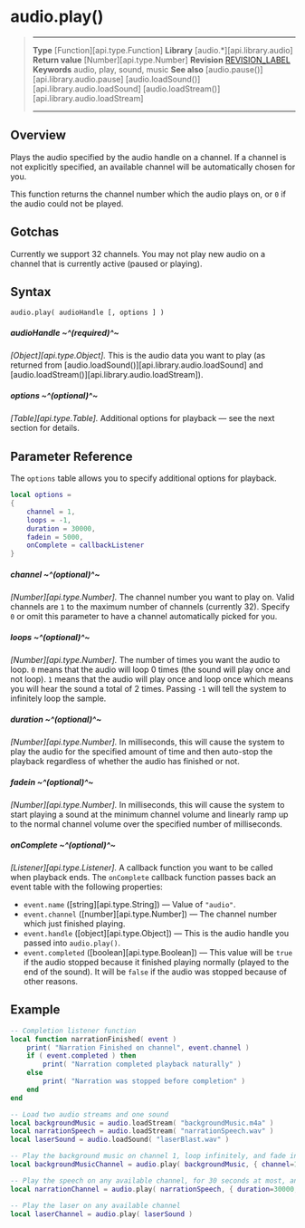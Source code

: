 
# audio.play()

> --------------------- ------------------------------------------------------------------------------------------
> __Type__              [Function][api.type.Function]
> __Library__           [audio.*][api.library.audio]
> __Return value__      [Number][api.type.Number]
> __Revision__          [REVISION_LABEL](REVISION_URL)
> __Keywords__          audio, play, sound, music
> __See also__          [audio.pause()][api.library.audio.pause]
>						[audio.loadSound()][api.library.audio.loadSound]
>						[audio.loadStream()][api.library.audio.loadStream]
> --------------------- ------------------------------------------------------------------------------------------


## Overview

Plays the audio specified by the audio handle on a channel. If a channel is not explicitly specified, an available channel will be automatically chosen for you.

This function returns the channel number which the audio plays on, or `0` if the audio could not be played.

## Gotchas

Currently we support 32 channels. You may not play new audio on a channel that is currently active (paused or playing).

## Syntax

	audio.play( audioHandle [, options ] )


##### audioHandle ~^(required)^~
_[Object][api.type.Object]._ This is the audio data you want to play (as returned from [audio.loadSound()][api.library.audio.loadSound] and [audio.loadStream()][api.library.audio.loadStream]).

##### options ~^(optional)^~
_[Table][api.type.Table]._ Additional options for playback — see the next section for details.


## Parameter Reference

The `options` table allows you to specify additional options for playback.

`````lua
local options =
{
    channel = 1,
    loops = -1,
    duration = 30000,
    fadein = 5000,
    onComplete = callbackListener
}
`````

##### channel ~^(optional)^~
_[Number][api.type.Number]._ The channel number you want to play on. Valid channels are `1` to the maximum number of channels (currently&nbsp;32). Specify `0` or omit this parameter to have a channel automatically picked for you.

##### loops ~^(optional)^~
_[Number][api.type.Number]._ The number of times you want the audio to loop. `0` means that the audio will loop 0 times (the sound will play once and not loop). `1` means that the audio will play once and loop once which means you will hear the sound a total of 2 times. Passing `-1` will tell the system to infinitely loop the sample.

##### duration ~^(optional)^~
_[Number][api.type.Number]._ In milliseconds, this will cause the system to play the audio for the specified amount of time and then auto-stop the playback regardless of whether the audio has finished or not.

##### fadein ~^(optional)^~
_[Number][api.type.Number]._ In milliseconds, this will cause the system to start playing a sound at the minimum channel volume and linearly ramp up to the normal channel volume over the specified number of milliseconds.

##### onComplete ~^(optional)^~
_[Listener][api.type.Listener]._ A callback function you want to be called when playback ends. The `onComplete` callback function passes back an event table with the following properties:

* `event.name` ([string][api.type.String]) &mdash; Value of `"audio"`.
* `event.channel` ([number][api.type.Number]) &mdash; The channel number which just finished playing.
* `event.handle` ([object][api.type.Object]) &mdash; This is the audio handle you passed into `audio.play()`.
* `event.completed` ([boolean][api.type.Boolean]) &mdash; This value will be `true` if the audio stopped because it finished playing normally (played to the end of the sound). It will be `false` if the audio was stopped because of other reasons.


## Example

`````lua
-- Completion listener function
local function narrationFinished( event )
    print( "Narration Finished on channel", event.channel )
    if ( event.completed ) then
        print( "Narration completed playback naturally" )
    else
        print( "Narration was stopped before completion" )
    end
end

-- Load two audio streams and one sound
local backgroundMusic = audio.loadStream( "backgroundMusic.m4a" )
local narrationSpeech = audio.loadStream( "narrationSpeech.wav" )
local laserSound = audio.loadSound( "laserBlast.wav" )

-- Play the background music on channel 1, loop infinitely, and fade in over 5 seconds 
local backgroundMusicChannel = audio.play( backgroundMusic, { channel=1, loops=-1, fadein=5000 } )

-- Play the speech on any available channel, for 30 seconds at most, and invoke listener function when audio finishes
local narrationChannel = audio.play( narrationSpeech, { duration=30000, onComplete=narrationFinished } )

-- Play the laser on any available channel
local laserChannel = audio.play( laserSound )
`````
